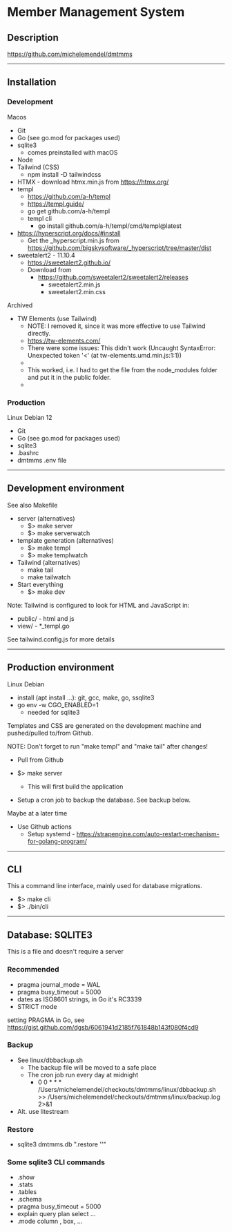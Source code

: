 # Member Management System


## Description

https://github.com/michelemendel/dmtmms

--- 

## Installation

### Development

Macos

- Git
- Go (see go.mod for packages used)
- sqlite3 
  - comes preinstalled with macOS
- Node
- Tailwind (CSS)
  - npm install -D tailwindcss
- HTMX - download htmx.min.js from https://htmx.org/
- templ 
  - https://github.com/a-h/templ
  - https://templ.guide/
  - go get github.com/a-h/templ
  - templ cli
    - go install github.com/a-h/templ/cmd/templ@latest
- https://hyperscript.org/docs/#install
  - Get the _hyperscript.min.js from https://github.com/bigskysoftware/_hyperscript/tree/master/dist
- sweetalert2 - 11.10.4
  - https://sweetalert2.github.io/
  - Download from
    - https://github.com/sweetalert2/sweetalert2/releases
      - sweetalert2.min.js
      - sweetalert2.min.css
  
Archived
- TW Elements (use Tailwind)
  - NOTE: I removed it, since it was more effective to use Tailwind directly.
  - https://tw-elements.com/
  - There were some issues: This didn't work (Uncaught SyntaxError: Unexpected token '<' (at tw-elements.umd.min.js:1:1))
  -	<script type="text/javascript" src="../node_modules/tw-elements/dist/js/tw-elements.umd.min.js"></script>
  - This worked, i.e. I had to get the file from the node_modules folder and put it in the public folder.
  - <script type="text/javascript" src="/public/tw-elements.umd.min.js"></script>			


### Production

Linux Debian 12

- Git
- Go (see go.mod for packages used)
- sqlite3 
- .bashrc
- dmtmms .env file

---

## Development environment

See also Makefile

- server (alternatives)
  - $> make server
  - $> make serverwatch
- template generation (alternatives)
  - $> make templ
  - $> make templwatch
- Tailwind (alternatives)
  - make tail
  - make tailwatch
- Start everything
  - $> make dev

Note: Tailwind is configured to look for HTML and JavaScript in: 
- public/ - html and js
- view/ - *_templ.go

See tailwind.config.js for more details

---

## Production environment

Linux Debian

- install (apt install ...): git, gcc, make, go, ssqlite3
- go env -w CGO_ENABLED=1
  - needed for sqlite3

Templates and CSS are generated on the development machine and pushed/pulled to/from Github.

NOTE: Don't forget to run "make templ" and "make tail" after changes!

- Pull from Github
- $> make server
  - This will first build the application

- Setup a cron job to backup the database. See backup below.

Maybe at a later time

- Use Github actions
  - Setup systemd - https://strapengine.com/auto-restart-mechanism-for-golang-program/


---

## CLI

This a command line interface, mainly used for database migrations.

- $> make cli
- $> ./bin/cli

---

## Database: SQLITE3

This is a file and doesn't require a server

### Recommended

- pragma journal_mode = WAL
- pragma busy_timeout = 5000
- dates as ISO8601 strings, in Go it's RC3339
- STRICT mode

setting PRAGMA in Go, see https://gist.github.com/dgsb/6061941d2185f761848b143f080f4cd9

### Backup

- See linux/dbbackup.sh
  - The backup file will be moved to a safe place
  - The cron job run every day at midnight
    -  0 0 * * * /Users/michelemendel/checkouts/dmtmms/linux/dbbackup.sh >> /Users/michelemendel/checkouts/dmtmms/linux/backup.log 2>&1
- Alt. use litestream

### Restore

- sqlite3 dmtmms.db ".restore '<a backup file>'"

### Some sqlite3 CLI commands

- .show
- .stats
- .tables
- .schema
- pragma busy_timeout = 5000
- explain query plan select ...
- .mode column , box, ...